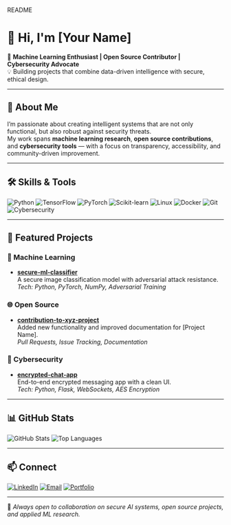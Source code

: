 README

# 👋 Hi, I'm [Your Name]

🎯 **Machine Learning Enthusiast | Open Source Contributor | Cybersecurity Advocate**  
💡 Building projects that combine data-driven intelligence with secure, ethical design.

---

## 🚀 About Me
I’m passionate about creating intelligent systems that are not only functional, but also robust against security threats.  
My work spans **machine learning research**, **open source contributions**, and **cybersecurity tools** — with a focus on transparency, accessibility, and community-driven improvement.

---

## 🛠️ Skills & Tools
![Python](https://img.shields.io/badge/Python-3776AB?style=flat&logo=python&logoColor=white)
![TensorFlow](https://img.shields.io/badge/TensorFlow-FF6F00?style=flat&logo=tensorflow&logoColor=white)
![PyTorch](https://img.shields.io/badge/PyTorch-EE4C2C?style=flat&logo=pytorch&logoColor=white)
![Scikit-learn](https://img.shields.io/badge/Scikit--learn-F7931E?style=flat&logo=scikit-learn&logoColor=white)
![Linux](https://img.shields.io/badge/Linux-FCC624?style=flat&logo=linux&logoColor=black)
![Docker](https://img.shields.io/badge/Docker-2496ED?style=flat&logo=docker&logoColor=white)
![Git](https://img.shields.io/badge/Git-F05032?style=flat&logo=git&logoColor=white)
![Cybersecurity](https://img.shields.io/badge/Cybersecurity-000000?style=flat&logo=probot&logoColor=white)

---

## 📌 Featured Projects
### 🧠 Machine Learning
- **[secure-ml-classifier](#)**  
  A secure image classification model with adversarial attack resistance.  
  *Tech: Python, PyTorch, NumPy, Adversarial Training*

### 🌐 Open Source
- **[contribution-to-xyz-project](#)**  
  Added new functionality and improved documentation for [Project Name].  
  *Pull Requests, Issue Tracking, Documentation*

### 🔐 Cybersecurity
- **[encrypted-chat-app](#)**  
  End-to-end encrypted messaging app with a clean UI.  
  *Tech: Python, Flask, WebSockets, AES Encryption*

---

## 📊 GitHub Stats
![GitHub Stats](https://github-readme-stats.vercel.app/api?username=YourUsername&show_icons=true&theme=tokyonight)
![Top Languages](https://github-readme-stats.vercel.app/api/top-langs/?username=YourUsername&layout=compact&theme=tokyonight)

---

## 📫 Connect
[![LinkedIn](https://img.shields.io/badge/LinkedIn-0A66C2?style=flat&logo=linkedin&logoColor=white)](https://www.linkedin.com/in/yourprofile)
[![Email](https://img.shields.io/badge/Email-D14836?style=flat&logo=gmail&logoColor=white)](mailto:youremail@example.com)
[![Portfolio](https://img.shields.io/badge/Portfolio-000000?style=flat&logo=vercel&logoColor=white)](https://yourportfolio.com)

---

💬 *Always open to collaboration on secure AI systems, open source projects, and applied ML research.*